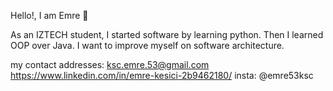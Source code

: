 Hello!, I am Emre 👋

As an IZTECH student, I started software by learning python. Then I learned OOP over Java. I want to improve myself on software architecture.

my contact addresses:
  ksc.emre.53@gmail.com
  https://www.linkedin.com/in/emre-kesici-2b9462180/
  insta: @emre53ksc

